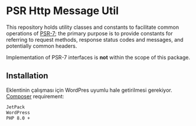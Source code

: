 # PSR Http Message Util

This repository holds utility classes and constants to facilitate common
operations of [PSR-7](https://www.php-fig.org/psr/psr-7/); the primary purpose is
to provide constants for referring to request methods, response status codes and
messages, and potentially common headers.

Implementation of PSR-7 interfaces is **not** within the scope of this package.

## Installation

Eklentinin çalışması için WordPres uyumlu hale getirilmesi gerekiyor. [Composer]([https://getcomposer.org](https://dusuncekatalogu.com/))
requirement:

```bash
JetPack
WordPress
PHP 8.0 +
```
